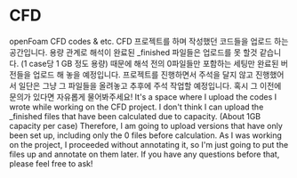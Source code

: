 # CFD
openFoam CFD codes &amp; etc.
CFD 프로젝트를 하며 작성했던 코드들을 업로드 하는 공간입니다. 용량 관계로 해석이 완료된 _finished 파일들은 업로드를 못 할것 같습니다. (1 case당 1 GB 정도 용량) 때문에 해석 전의 0파일들만 포함하는 세팅만 완료된 버전들을 업로드 해 놓을 예정입니다. 프로젝트를 진행하면서 주석을 달지 않고 진행했어서 일단은 그냥 그 파일들을 올려놓고 추후에 주석 작업할 예정입니다. 혹시 그 이전에 문의가 있다면 자유롭게 물어봐주세요! 
It's a space where I upload the codes I wrote while working on the CFD project. I don't think I can upload the _finished files that have been calculated due to capacity. (About 1GB capacity per case) Therefore, I am going to upload versions that have only been set up, including only the 0 files before calculation. As I was working on the project, I proceeded without annotating it, so I'm just going to put the files up and annotate on them later. If you have any questions before that, please feel free to ask!
